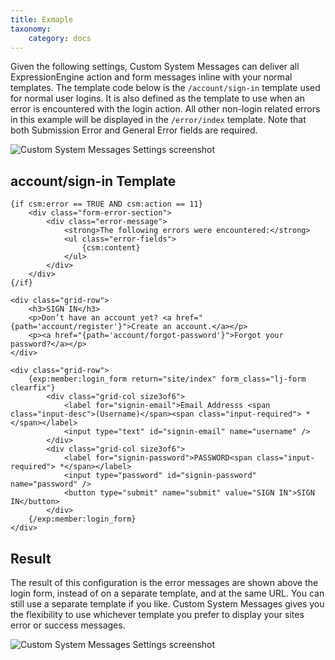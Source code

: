 ```yaml
---
title: Exmaple
taxonomy:
    category: docs
---
```


Given the following settings, Custom System Messages can deliver all ExpressionEngine action and form messages inline with your normal templates. The template code below is the ``/account/sign-in`` template used for normal user logins. It is also defined as the template to use when an error is encountered with the login action. All other non-login related errors in this example will be displayed in the ``/error/index`` template. Note that both Submission Error and General Error fields are required.

<p><img src="http://boldminded.com/assets/images/uploads/csm-settings-example.png" alt="Custom System Messages Settings screenshot" /></p>

## account/sign-in Template

```
{if csm:error == TRUE AND csm:action == 11}
    <div class="form-error-section">
        <div class="error-message">
            <strong>The following errors were encountered:</strong>
            <ul class="error-fields">
                {csm:content}
            </ul>
        </div>
    </div>
{/if}

<div class="grid-row">
    <h3>SIGN IN</h3>
    <p>Don’t have an account yet? <a href="{path='account/register'}">Create an account.</a></p>
    <p><a href="{path='account/forgot-password'}">Forgot your password?</a></p>
</div>

<div class="grid-row">
    {exp:member:login_form return="site/index" form_class="lj-form clearfix"}
        <div class="grid-col size3of6">
            <label for="signin-email">Email Addresss <span class="input-desc">(Username)</span><span class="input-required"> *</span></label>
            <input type="text" id="signin-email" name="username" />
        </div>
        <div class="grid-col size3of6">
            <label for="signin-password">PASSWORD<span class="input-required"> *</span></label>
            <input type="password" id="signin-password" name="password" />
            <button type="submit" name="submit" value="SIGN IN">SIGN IN</button>
        </div>
    {/exp:member:login_form}
</div>
```

## Result

The result of this configuration is the error messages are shown above the login form, instead of on a separate template, and at the same URL. You can still use a separate template if you like. Custom System Messages gives you the flexibility to use whichever template you prefer to display your sites error or success messages.

<p><img src="http://boldminded.com/assets/images/uploads/csm-inline-error.png" alt="Custom System Messages Settings screenshot" /></p>